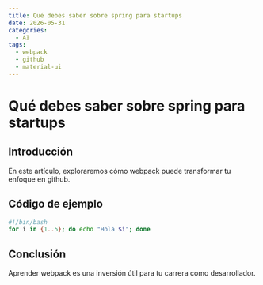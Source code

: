 ```yaml
---
title: Qué debes saber sobre spring para startups
date: 2026-05-31
categories:
  - AI
tags:
  - webpack
  - github
  - material-ui
---
```


# Qué debes saber sobre spring para startups

## Introducción

En este artículo, exploraremos cómo webpack puede transformar tu enfoque en github.

## Código de ejemplo

```bash
#!/bin/bash
for i in {1..5}; do echo "Hola $i"; done
```

## Conclusión

Aprender webpack es una inversión útil para tu carrera como desarrollador.